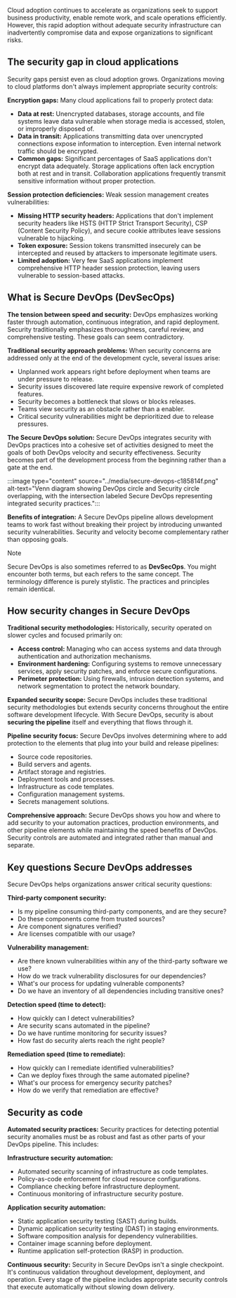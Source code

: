 Cloud adoption continues to accelerate as organizations seek to support business productivity, enable remote work, and scale operations efficiently. However, this rapid adoption without adequate security infrastructure can inadvertently compromise data and expose organizations to significant risks.

## The security gap in cloud applications

Security gaps persist even as cloud adoption grows. Organizations moving to cloud platforms don't always implement appropriate security controls:

**Encryption gaps:** Many cloud applications fail to properly protect data:

- **Data at rest:** Unencrypted databases, storage accounts, and file systems leave data vulnerable when storage media is accessed, stolen, or improperly disposed of.
- **Data in transit:** Applications transmitting data over unencrypted connections expose information to interception. Even internal network traffic should be encrypted.
- **Common gaps:** Significant percentages of SaaS applications don't encrypt data adequately. Storage applications often lack encryption both at rest and in transit. Collaboration applications frequently transmit sensitive information without proper protection.

**Session protection deficiencies:** Weak session management creates vulnerabilities:

- **Missing HTTP security headers:** Applications that don't implement security headers like HSTS (HTTP Strict Transport Security), CSP (Content Security Policy), and secure cookie attributes leave sessions vulnerable to hijacking.
- **Token exposure:** Session tokens transmitted insecurely can be intercepted and reused by attackers to impersonate legitimate users.
- **Limited adoption:** Very few SaaS applications implement comprehensive HTTP header session protection, leaving users vulnerable to session-based attacks.

## What is Secure DevOps (DevSecOps)

**The tension between speed and security:** DevOps emphasizes working faster through automation, continuous integration, and rapid deployment. Security traditionally emphasizes thoroughness, careful review, and comprehensive testing. These goals can seem contradictory.

**Traditional security approach problems:** When security concerns are addressed only at the end of the development cycle, several issues arise:

- Unplanned work appears right before deployment when teams are under pressure to release.
- Security issues discovered late require expensive rework of completed features.
- Security becomes a bottleneck that slows or blocks releases.
- Teams view security as an obstacle rather than a enabler.
- Critical security vulnerabilities might be deprioritized due to release pressures.

**The Secure DevOps solution:** Secure DevOps integrates security with DevOps practices into a cohesive set of activities designed to meet the goals of both DevOps velocity and security effectiveness. Security becomes part of the development process from the beginning rather than a gate at the end.

:::image type="content" source="../media/secure-devops-c185814f.png" alt-text="Venn diagram showing DevOps circle and Security circle overlapping, with the intersection labeled Secure DevOps representing integrated security practices.":::

**Benefits of integration:** A Secure DevOps pipeline allows development teams to work fast without breaking their project by introducing unwanted security vulnerabilities. Security and velocity become complementary rather than opposing goals.

> [!NOTE]
> Secure DevOps is also sometimes referred to as **DevSecOps**. You might encounter both terms, but each refers to the same concept. The terminology difference is purely stylistic. The practices and principles remain identical.

## How security changes in Secure DevOps

**Traditional security methodologies:** Historically, security operated on slower cycles and focused primarily on:

- **Access control:** Managing who can access systems and data through authentication and authorization mechanisms.
- **Environment hardening:** Configuring systems to remove unnecessary services, apply security patches, and enforce secure configurations.
- **Perimeter protection:** Using firewalls, intrusion detection systems, and network segmentation to protect the network boundary.

**Expanded security scope:** Secure DevOps includes these traditional security methodologies but extends security concerns throughout the entire software development lifecycle. With Secure DevOps, security is about **securing the pipeline** itself and everything that flows through it.

**Pipeline security focus:** Secure DevOps involves determining where to add protection to the elements that plug into your build and release pipelines:

- Source code repositories.
- Build servers and agents.
- Artifact storage and registries.
- Deployment tools and processes.
- Infrastructure as code templates.
- Configuration management systems.
- Secrets management solutions.

**Comprehensive approach:** Secure DevOps shows you how and where to add security to your automation practices, production environments, and other pipeline elements while maintaining the speed benefits of DevOps. Security controls are automated and integrated rather than manual and separate.

## Key questions Secure DevOps addresses

Secure DevOps helps organizations answer critical security questions:

**Third-party component security:**

- Is my pipeline consuming third-party components, and are they secure?
- Do these components come from trusted sources?
- Are component signatures verified?
- Are licenses compatible with our usage?

**Vulnerability management:**

- Are there known vulnerabilities within any of the third-party software we use?
- How do we track vulnerability disclosures for our dependencies?
- What's our process for updating vulnerable components?
- Do we have an inventory of all dependencies including transitive ones?

**Detection speed (time to detect):**

- How quickly can I detect vulnerabilities?
- Are security scans automated in the pipeline?
- Do we have runtime monitoring for security issues?
- How fast do security alerts reach the right people?

**Remediation speed (time to remediate):**

- How quickly can I remediate identified vulnerabilities?
- Can we deploy fixes through the same automated pipeline?
- What's our process for emergency security patches?
- How do we verify that remediation are effective?

## Security as code

**Automated security practices:** Security practices for detecting potential security anomalies must be as robust and fast as other parts of your DevOps pipeline. This includes:

**Infrastructure security automation:**

- Automated security scanning of infrastructure as code templates.
- Policy-as-code enforcement for cloud resource configurations.
- Compliance checking before infrastructure deployment.
- Continuous monitoring of infrastructure security posture.

**Application security automation:**

- Static application security testing (SAST) during builds.
- Dynamic application security testing (DAST) in staging environments.
- Software composition analysis for dependency vulnerabilities.
- Container image scanning before deployment.
- Runtime application self-protection (RASP) in production.

**Continuous security:** Security in Secure DevOps isn't a single checkpoint. It's continuous validation throughout development, deployment, and operation. Every stage of the pipeline includes appropriate security controls that execute automatically without slowing down delivery.
